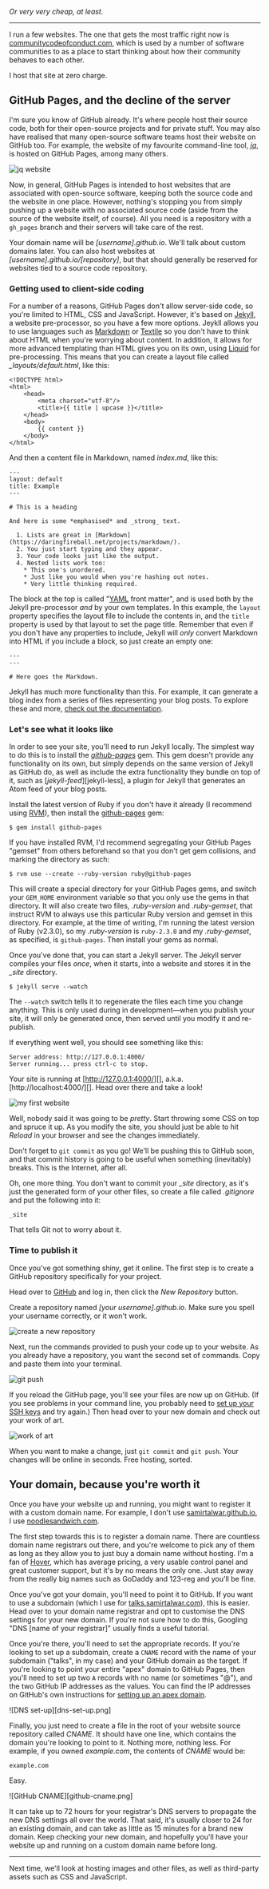 *Or very very cheap, at least.*

---

I run a few websites. The one that gets the most traffic right now is [communitycodeofconduct.com][], which is used by a number of software communities to as a place to start thinking about how their community behaves to each other.

I host that site at zero charge.

[communitycodeofconduct.com]: https://communitycodeofconduct.com/

## GitHub Pages, and the decline of the server

I'm sure you know of GitHub already. It's where people host their source code, both for their open-source projects and for private stuff. You may also have realised that many open-source software teams host their website on GitHub too. For example, the website of my favourite command-line tool, [*jq*][jq], is hosted on GitHub Pages, among many others.

![jq website](jq-website.png)

Now, in general, GitHub Pages is intended to host websites that are associated with open-source software, keeping both the source code and the website in one place. However, nothing's stopping you from simply pushing up a website with no associated source code (aside from the source of the website itself, of course). All you need is a repository with a `gh_pages` branch and their servers will take care of the rest.

Your domain name will be *[username].github.io*. We'll talk about custom domains later. You can also host websites at *[username].github.io/[repository]*, but that should generally be reserved for websites tied to a source code repository.

[jq]: https://stedolan.github.io/jq/

### Getting used to client-side coding

For a number of a reasons, GitHub Pages don't allow server-side code, so you're limited to HTML, CSS and JavaScript. However, it's based on [Jekyll][], a website pre-processor, so you have a few more options. Jeykll allows you to use languages such as [Markdown][] or [Textile][] so you don't have to think about HTML when you're worrying about content. In addition, it allows for more advanced templating than HTML gives you on its own, using [Liquid][] for pre-processing. This means that you can create a layout file called *_layouts/default.html*, like this:

    <!DOCTYPE html>
    <html>
        <head>
            <meta charset="utf-8"/>
            <title>{{ title | upcase }}</title>
        </head>
        <body>
            {{ content }}
        </body>
    </html>

And then a content file in Markdown, named *index.md*, like this:

    ---
    layout: default
    title: Example
    ---

    # This is a heading

    And here is some *emphasised* and _strong_ text.

      1. Lists are great in [Markdown](https://daringfireball.net/projects/markdown/).
      2. You just start typing and they appear.
      3. Your code looks just like the output.
      4. Nested lists work too:
        * This one's unordered.
        * Just like you would when you're hashing out notes.
        * Very little thinking required.

The block at the top is called "[YAML][] front matter", and is used both by the Jekyll pre-processor *and* by your own templates. In this example, the `layout` property specifies the layout file to include the contents in, and the `title` property is used by that layout to set the page title. Remember that even if you don't have any properties to include, Jekyll will *only* convert Markdown into HTML if you include a block, so just create an empty one:

    ---
    ---

    # Here goes the Markdown.

Jekyll has much more functionality than this. For example, it can generate a blog index from a series of files representing your blog posts. To explore these and more, [check out the documentation][Jekyll].

[Jekyll]: https://jekyllrb.com/
[Liquid]: https://github.com/Shopify/liquid/wiki
[Markdown]: https://daringfireball.net/projects/markdown/
[Textile]: http://redcloth.org/textile
[YAML]: http://yaml.org/

### Let's see what it looks like

In order to see your site, you'll need to run Jekyll locally. The simplest way to do this is to install the [*github-pages*][github-pages] gem. This gem doesn't provide any functionality on its own, but simply depends on the same version of Jekyll as GitHub do, as well as include the extra functionality they bundle on top of it, such as [*jekyll-feed*][jekyll-less], a plugin for Jekyll that generates an Atom feed of your blog posts.

Install the latest version of Ruby if you don't have it already (I recommend using [RVM][]), then install the [github-pages][] gem:

    $ gem install github-pages

If you have installed RVM, I'd recommend segregating your GitHub Pages "gemset" from others beforehand so that you don't get gem collisions, and marking the directory as such:

    $ rvm use --create --ruby-version ruby@github-pages

This will create a special directory for your GitHub Pages gems, and switch your `GEM_HOME` environment variable so that you only use the gems in that directory. It will also create two files, *.ruby-version* and *.ruby-gemset*, that instruct RVM to always use this particular Ruby version and gemset in this directory. For example, at the time of writing, I'm running the latest version of Ruby (v2.3.0), so my *.ruby-version* is `ruby-2.3.0` and my *.ruby-gemset*, as specified, is `github-pages`. Then install your gems as normal.

Once you've done that, you can start a Jekyll server. The Jekyll server compiles your files *once*, when it starts, into a website and stores it in the *_site* directory.

    $ jekyll serve --watch

The `--watch` switch tells it to regenerate the files each time you change anything. This is only used during in development—when you publish your site, it will only be generated once, then served until you modify it and re-publish.

If everything went well, you should see something like this:

    Server address: http://127.0.0.1:4000/
    Server running... press ctrl-c to stop.

Your site is running at [http://127.0.0.1:4000/][], a.k.a. [http://localhost:4000/][]. Head over there and take a look!

![my first website](my-first-website.png)

Well, nobody said it was going to be *pretty*. Start throwing some CSS on top and spruce it up. As you modify the site, you should just be able to hit *Reload* in your browser and see the changes immediately.

Don't forget to `git commit` as you go! We'll be pushing this to GitHub soon, and that commit history is going to be useful when something (inevitably) breaks. This is the Internet, after all.

Oh, one more thing. You don't want to commit your *_site* directory, as it's just the generated form of your other files, so create a file called *.gitignore* and put the following into it:

    _site

That tells Git not to worry about it.

[github-pages]: https://rubygems.org/gems/github-pages
[jekyll-feed]: https://rubygems.org/gems/jekyll-feed
[RVM]: https://rvm.io/

### Time to publish it

Once you've got something shiny, get it online. The first step is to create a GitHub repository specifically for your project.

Head over to [GitHub][] and log in, then click the *New Repository* button.

Create a repository named *[your username].github.io*. Make sure you spell your username correctly, or it won't work.

![create a new repository](create-a-new-repository.png)

Next, run the commands provided to push your code up to your website. As you already have a repository, you want the second set of commands. Copy and paste them into your terminal.

![git push](git-push.png)

If you reload the GitHub page, you'll see your files are now up on GitHub. (If you see problems in your command line, you probably need to [set up your SSH keys][GitHub: Generating an SSH key] and try again.) Then head over to your new domain and check out your work of art.

![work of art](work-of-art.png)

When you want to make a change, just `git commit` and `git push`. Your changes will be online in seconds. Free hosting, sorted.

[GitHub]: https://github.com/
[GitHub: Generating an SSH key]: https://help.github.com/articles/generating-an-ssh-key/

## Your domain, because you're worth it

Once you have your website up and running, you might want to register it with a custom domain name. For example, I don't use [samirtalwar.github.io](), I use [noodlesandwich.com]().

The first step towards this is to register a domain name. There are countless domain name registrars out there, and you're welcome to pick any of them as long as they allow you to just buy a domain name without hosting. I'm a fan of [Hover][], which has average pricing, a very usable control panel and great customer support, but it's by no means the only one. Just stay away from the really big names such as GoDaddy and 123-reg and you'll be fine.

Once you've got your domain, you'll need to point it to GitHub. If you want to use a subdomain (which I use for [talks.samirtalwar.com]()), this is easier. Head over to your domain name registrar and opt to customise the DNS settings for your new domain. If you're not sure how to do this, Googling "DNS [name of your registrar]" usually finds a useful tutorial.

Once you're there, you'll need to set the appropriate records. If you're looking to set up a subdomain, create a `CNAME` record with the name of your subdomain ("talks", in my case) and your GitHub domain as the target. If you're looking to point your entire "apex" domain to GitHub Pages, then you'll need to set up two `A` records with no name (or sometimes "@"), and the two GitHub IP addresses as the values. You can find the IP addresses on GitHub's own instructions for [setting up an apex domain][GitHub: Setting up an apex domain].

![DNS set-up][dns-set-up.png]

Finally, you just need to create a file in the root of your website source repository called *CNAME*. It should have one line, which contains the domain you're looking to point to it. Nothing more, nothing less. For example, if you owned *example.com*, the contents of *CNAME* would be:

    example.com

Easy.

![GitHub CNAME][github-cname.png]

It can take up to 72 hours for your registrar's DNS servers to propagate the new DNS settings all over the world. That said, it's usually closer to 24 for an existing domain, and can take as little as 15 minutes for a brand new domain. Keep checking your new domain, and hopefully you'll have your website up and running on a custom domain name before long.

[Hover]: https://www.hover.com/
[GitHub: Setting up an apex domain]: https://help.github.com/articles/setting-up-an-apex-domain/

---

Next time, we'll look at hosting images and other files, as well as third-party assets such as CSS and JavaScript.
